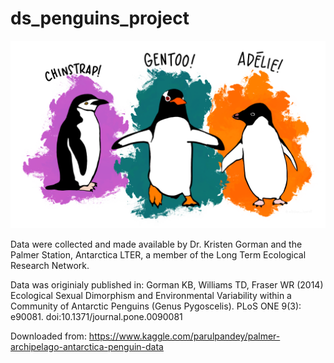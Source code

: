 # ds_penguins_project

![Penguins Logo](/images/lter_penguins.png)


Data were collected and made available by Dr. Kristen Gorman and the Palmer Station, Antarctica LTER, a member of the Long Term Ecological Research Network.

Data was originialy published in: Gorman KB, Williams TD, Fraser WR (2014) Ecological Sexual Dimorphism and Environmental Variability within a Community of Antarctic Penguins (Genus Pygoscelis). 
PLoS ONE 9(3): e90081. doi:10.1371/journal.pone.0090081

Downloaded from: https://www.kaggle.com/parulpandey/palmer-archipelago-antarctica-penguin-data
